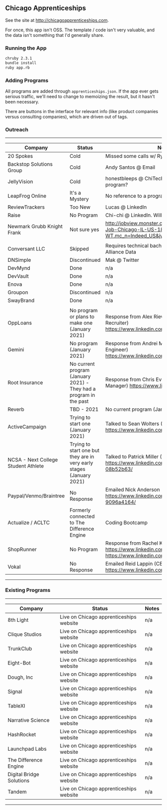 Chicago Apprenticeships
----------------------------

See the site at http://chicagoapprenticeships.com.

For once, this app isn't OSS. The template / code isn't very valuable,
and the data isn't something that I'd generally share.

### Running the App

```bash
chruby 2.3.1
bundle install
ruby app.rb
```

### Adding Programs

All programs are added through `apprenticeships.json`. If the app ever gets
serious traffic, we'll need to change to memoizing the result, but it
hasn't been necessary.

There are buttons in the interface for relevant info (like product companies
versus consulting companies), which are driven out of tags.

### Outreach

-----------------------------------
| Company | Status | Notes |
|---------|--------|--------------|
| 20 Spokes | Cold | Missed some calls w/ Ryan Fischer |
| Backstop Solutions Group | Cold | Andy Santos @ Email |
| JellyVision | Cold | honestbleeps @ ChiTechSlack Dec 22. Still a program? |
| LeapFrog Online | It's a Mystery | No reference to a program online. Does it exist? |
| ReviewTrackers | Too New | Lucas @ LinkedIn |
| Raise | No Program | Chi-chi @ LinkedIn. Will Dave Hoover start one? |
| Newmark Grubb Knight Frank | Not sure yes | http://jobview.monster.com/Software-Engineer-Job-Chicago-IL-US-183798965.aspx?WT.mc_n=Indeed_US&jvs=uf,in1,gw&from=indeed |
|  |  |  |
| Conversant LLC | Skipped | Requires technical bachelors. Also includes Alliance Data |
| DNSimple | Discontinued | Mak @ Twitter |
| DevMynd | Done | n/a |
| DevVault | Done | n/a |
| Enova | Done | n/a |
| Groupon | Discontinued | n/a |
| SwayBrand | Done | n/a |
|  |  |  |
| OppLoans | No program or plans to make one (January 2021) | Response from Alex Riewer (Senior Technical Recruiter) https://www.linkedin.com/in/alexandrariewer/ |
| Gemini | No program (January 2021) | Response from Andrei Montchik (Lead Software Engineer) https://www.linkedin.com/in/andreimontchik/ |
| Root Insurance | No current program (January 2021) - They had a program in the past | Response from Chris Evans (Technical Recruiting Manager) https://www.linkedin.com/in/cjevans7/ |
| Reverb | TBD - 2021 | No current program (January 2021) | Response from Mark Yoon (Engineering Manager) https://www.linkedin.com/in/swimmerslim/ |
| ActiveCampaign | Trying to start one (January 2021) | Talked to Sean Wolters (Engineering Manager) https://www.linkedin.com/in/seanwolter/ |
| NCSA - Next College Student Athlete | Trying to start one but they are in very early stages (January 2021) | Talked to Patrick Miller (Engineering Manager) https://www.linkedin.com/in/patrick-miller-08b52b63/ |
| Paypal/Venmo/Braintree | No Response | Emailed Nick Anderson (Technical Recruiter) https://www.linkedin.com/in/nick-anderson-9096a4164/ |
| Actualize / ACLTC | Formerly connected to The Difference Engine | Coding Bootcamp |
| ShopRunner | No Program | Response from Rachel Kraska (Director of TA) https://www.linkedin.com/in/michelangelod/ https://www.linkedin.com/in/rachelkraska/ |
| Vokal | No Response | Emailed Reid Lappin (CEO) https://www.linkedin.com/in/reidlappin/ |

-----------------------------------

### Existing Programs

-----------------------------------
| Company | Status | Notes |
|---------|--------|--------------|
| 8th Light | Live on Chicago apprenticeships website | n/a |
| Clique Studios | Live on Chicago apprenticeships website | n/a |
| TrunkClub | Live on Chicago apprenticeships website | n/a |
| Eight-Bot | Live on Chicago apprenticeships website | n/a |
| Dough, Inc | Live on Chicago apprenticeships website | n/a |
| Signal | Live on Chicago apprenticeships website | n/a |
| TableXI | Live on Chicago apprenticeships website | n/a |
| Narrative Science | Live on Chicago apprenticeships website | n/a |
| HashRocket | Live on Chicago apprenticeships website | n/a |
| Launchpad Labs | Live on Chicago apprenticeships website | n/a |
| The Difference Engine | Live on Chicago apprenticeships website | n/a |
| Digital Bridge Solutions | Live on Chicago apprenticeships website | n/a |
| Tandem | Live on Chicago apprenticeships website | n/a |

-----------------------------------